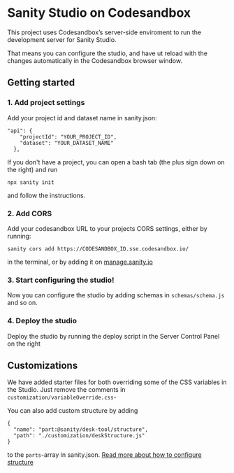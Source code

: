 # Sanity Studio on Codesandbox

This project uses Codesandbox’s server-side enviroment to run the development server for Sanity Studio.

That means you can configure the studio, and have ut reload with the changes automatically in the Codesandbox browser window.

## Getting started

### 1. Add project settings

Add your project id and dataset name in sanity.json:

```
"api": {
    "projectId": "YOUR_PROJECT_ID",
    "dataset": "YOUR_DATASET_NAME"
  },
```

If you don't have a project, you can open a bash tab (the plus sign down on the right) and run 

```
npx sanity init
```

and follow the instructions. 

### 2. Add CORS

Add your codesandbox URL to your projects CORS settings, either by running: 

```
sanity cors add https://CODESANDBOX_ID.sse.codesandbox.io/
```

in the terminal, or by adding it on [manage.sanity.io](https://manage.sanity.io)

### 3. Start configuring the studio!

Now you can configure the studio by adding schemas in `schemas/schema.js` and so on.

### 4. Deploy the studio

Deploy the studio by running the deploy script in the Server Control Panel on the right

## Customizations

We have added starter files for both overriding some of the CSS variables in the Studio. Just remove the comments in `customization/variableOverride.css`-

You can also add custom structure by adding 

```
{
  "name": "part:@sanity/desk-tool/structure",
  "path": "./customization/deskStructure.js"
}
```

to the `parts`-array in sanity.json. [Read more about how to configure structure](https://www.sanity.io/docs/structure-builder/how-it-works)

